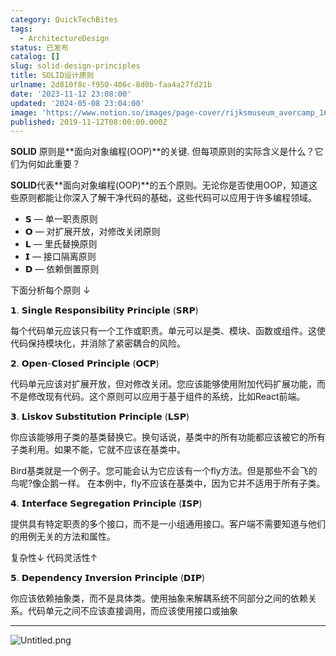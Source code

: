 ```yaml
---
category: QuickTechBites
tags:
  - ArchitectureDesign
status: 已发布
catalog: []
slug: solid-design-principles
title: SOLID设计原则
urlname: 2d810f8c-f950-406c-8d0b-faa4a27fd21b
date: '2023-11-12 23:08:00'
updated: '2024-05-08 23:04:00'
image: 'https://www.notion.so/images/page-cover/rijksmuseum_avercamp_1620.jpg'
published: 2019-11-12T08:00:00.000Z
---
```


**SOLID** 原则是**面向对象编程(OOP)**的关键. 但每项原则的实际含义是什么？它们为何如此重要？


**SOLID**代表**面向对象编程(OOP)**的五个原则。无论你是否使用OOP，知道这些原则都能让你深入了解干净代码的基础，这些代码可以应用于许多编程领域。

- 𝗦 — 单一职责原则
- 𝗢 — 对扩展开放，对修改关闭原则
- 𝗟 — 里氏替换原则
- 𝗜 — 接口隔离原则
- 𝗗 — 依赖倒置原则

下面分析每个原则 ↓


𝟭. 𝗦𝗶𝗻𝗴𝗹𝗲 𝗥𝗲𝘀𝗽𝗼𝗻𝘀𝗶𝗯𝗶𝗹𝗶𝘁𝘆 𝗣𝗿𝗶𝗻𝗰𝗶𝗽𝗹𝗲 (𝗦𝗥𝗣)


每个代码单元应该只有一个工作或职责。单元可以是类、模块、函数或组件。这使代码保持模块化，并消除了紧密耦合的风险。


𝟮. 𝗢𝗽𝗲𝗻-𝗖𝗹𝗼𝘀𝗲𝗱 𝗣𝗿𝗶𝗻𝗰𝗶𝗽𝗹𝗲 (𝗢𝗖𝗣)


代码单元应该对扩展开放，但对修改关闭。您应该能够使用附加代码扩展功能，而不是修改现有代码。这个原则可以应用于基于组件的系统，比如React前端。


𝟯. 𝗟𝗶𝘀𝗸𝗼𝘃 𝗦𝘂𝗯𝘀𝘁𝗶𝘁𝘂𝘁𝗶𝗼𝗻 𝗣𝗿𝗶𝗻𝗰𝗶𝗽𝗹𝗲 (𝗟𝗦𝗣)


你应该能够用子类的基类替换它。换句话说，基类中的所有功能都应该被它的所有子类利用。如果不能，它就不应该在基类中。


Bird基类就是一个例子。您可能会认为它应该有一个fly方法。但是那些不会飞的鸟呢?像企鹅一样。
在本例中，fly不应该在基类中，因为它并不适用于所有子类。


𝟰. 𝗜𝗻𝘁𝗲𝗿𝗳𝗮𝗰𝗲 𝗦𝗲𝗴𝗿𝗲𝗴𝗮𝘁𝗶𝗼𝗻 𝗣𝗿𝗶𝗻𝗰𝗶𝗽𝗹𝗲 (𝗜𝗦𝗣)


提供具有特定职责的多个接口，而不是一小组通用接口。客户端不需要知道与他们的用例无关的方法和属性。


复杂性↓
代码灵活性↑


𝟱. 𝗗𝗲𝗽𝗲𝗻𝗱𝗲𝗻𝗰𝘆 𝗜𝗻𝘃𝗲𝗿𝘀𝗶𝗼𝗻 𝗣𝗿𝗶𝗻𝗰𝗶𝗽𝗹𝗲 (𝗗𝗜𝗣)


你应该依赖抽象类，而不是具体类。使用抽象来解耦系统不同部分之间的依赖关系。代码单元之间不应该直接调用，而应该使用接口或抽象


---


![Untitled.png](https://prod-files-secure.s3.us-west-2.amazonaws.com/5d24fe63-e567-4804-86f9-9fdc62e13082/6fc4afd3-478b-4aaf-9884-0a3f8e406a71/Untitled.png?X-Amz-Algorithm=AWS4-HMAC-SHA256&X-Amz-Content-Sha256=UNSIGNED-PAYLOAD&X-Amz-Credential=ASIAZI2LB466QAO2TYBE%2F20250403%2Fus-west-2%2Fs3%2Faws4_request&X-Amz-Date=20250403T053926Z&X-Amz-Expires=3600&X-Amz-Security-Token=IQoJb3JpZ2luX2VjEH0aCXVzLXdlc3QtMiJGMEQCIGlJ5KeeMLR%2F%2F5EVNVcfEaCMysz7E%2Bn5EtVE1dbkGUm7AiATmZ%2BlLz4k095GELTlrJdjfpLv4vMpfTYtKh9ruVXAoCqIBAjm%2F%2F%2F%2F%2F%2F%2F%2F%2F%2F8BEAAaDDYzNzQyMzE4MzgwNSIMhgo9cKoxc6w%2B4GcdKtwDNCml1rH%2Feg7vcq2K7qXw2gTYQOIzVdDjTHGeJaRNfV41yQ31DoTae6eghoS4MWlN%2F1VvBWRW9WJbBJCvYpLrtIFs9YKCe6A5M5XdcCWvXb7twU5t1DS2ECsUd6dMazhApQaNNgTinoBdSgsQof4U9qEyDN54a2mIK08YLeFFIa%2B3icKEn3A7%2BxYaZSWtz7hCnH%2B0VQvCnOo2hUvv1nUMOY%2FtkoqR7Fvzci81NVkXSNJTGxK5xnFhs9X87gMZ5HvLGvqSfESEoHn6tcTMFj1MTOKNQP%2FKDPek7rqpBKdQ0DrZRK54UDeqgBuuZpAnyZSmXBCAI0yv%2FFp0o8E9CDQ0ru%2FIuCE3wPe1Siqx%2FCCLEv8Qsta8xHk7%2B9t6uN5cUmQ7JqYkstZrTiPwDrE7SxX4qAT8v5bMRZa2Rd2l%2BXnszzqnS8hsm%2B01V8Z%2BxSobMEyPUsgKVgrmlKZg575rbaX8gm%2B3nZh3d2eAXkcPKhnJm18yB6A89utdW0kK3kcEPHXh49I17miA6euPqEEdZEp4nZxi0T6LqVH62thgjiaZw1tABzHWm%2FWaGlhs2S44lwm8gY1Ada5mS4oDYs7h62pfCSjsXAph%2FO5mZuyhS%2BEBo%2Fo7nUhkU0De4w0bE8cw56y4vwY6pgFnSoFaGEi%2F%2B2K8CwcsLWGCooDk7tWGr6sPHv786Ur6uy3dHkhq4vsug4FfFGFkuuBoCYEpveV1Qff%2BpEqNVK67P7spBVs3lb6wXkNwT5e5Ps2JIgKTJgMf8TmeZY7vDD0ekdyRZWMmXRR3rYGbz6%2FSHpQILsMtcUzusFhcLkV8WuivcG6llvNWEMeE00R%2F696RZV4KcTdXzqN24R4VUzgHMRg%2BDtSE&X-Amz-Signature=8ece777fc02dc579552b839d1d2c60317d4b3d4f7ddf601230dff91b029bd595&X-Amz-SignedHeaders=host&x-id=GetObject)

